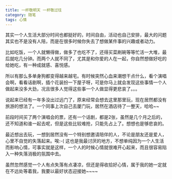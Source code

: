```yaml
---
title: 一杯敬明天 一杯敬过往
category: 随笔
tags: 心情
---
```

其实一个人生活大部分时间也都挺好的，时间自由，活动也自己安排，最大的问题其实也不是没有人陪，而是在很多时候你失去了想做某件事的兴趣或者动力<!--more-->。

比如吃饭，一个人就懒得做，做多了也吃不了，还得买菜刷碗等等忙活一大堆，最后就吃几分钟。而两个人就不同了，尤其是和你爱的人在一起，你自然想做好吃的给她吃，有一种成就感、喜悦感。

所以有那么多单身狗都变得越来越宅。有时候突然心血来潮想干点什么，看个演唱会啊，看看话剧啊，插个花装扮一下屋子呀，可是你马上就会发现这些事情一个人做起来没多大劲，况且很多人觉得这些事一个人做显得更悲哀了。。。

说起来已经有一年多没出过远门了，原来经常会想去这里那里玩，现在居然都没有旅游的想法了。一个同事上次自己去厦门玩，居然在酒店待了一整天，哈哈~~

前段时间买了两个演唱会的票，还有一个话剧，都是2张，虽然是几个月之后的，还不知道和谁一起去呢，但是这些比较难抢，只能先占上了。想想也是够悲哀的。

最近想出去玩，一想到居然没有一个特别想邀请陪伴的人，不论是朋友还是爱人，心里不自觉的失落起来。唉:-( 这也是我最讨厌的地方，不想单纯因为一个人生活而影响心情，可事实就是这样，一个人的时候心情就很难开心起来，而且很容易陷入一种失落消极的氛围中去。

虽然忽然感觉一个人有点失落有点凄凉，但还是得收拾好心情，属于我的她一定就在不远处等着我，我要以最好状态迎接她~~~~